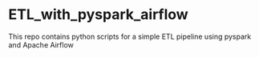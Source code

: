 # ETL_with_pyspark_airflow
This repo contains python scripts for a simple ETL pipeline using pyspark and Apache Airflow
